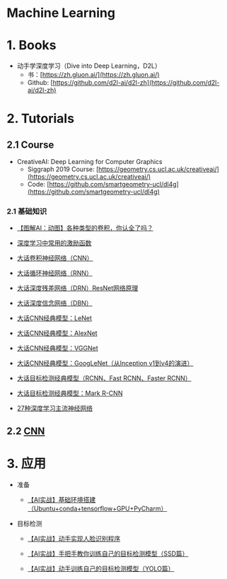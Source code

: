 Machine Learning
===



# 1. Books

- 动手学深度学习（Dive into Deep Learning，D2L）
    - 书：[https://zh.gluon.ai/](https://zh.gluon.ai/)
    - Github: [https://github.com/d2l-ai/d2l-zh](https://github.com/d2l-ai/d2l-zh)
    
# 2. Tutorials

## 2.1 Course

- CreativeAI: Deep Learning for Computer Graphics
    - Siggraph 2019 Course: [https://geometry.cs.ucl.ac.uk/creativeai/](https://geometry.cs.ucl.ac.uk/creativeai/)
    - Code: [https://github.com/smartgeometry-ucl/dl4g](https://github.com/smartgeometry-ucl/dl4g)

### 2.1 基础知识

- [【图解AI：动图】各种类型的卷积，你认全了吗？](https://my.oschina.net/u/876354/blog/3064227)

- [深度学习中常用的激励函数](https://my.oschina.net/u/876354/blog/1624376)

- [大话卷积神经网络（CNN）](https://my.oschina.net/u/876354/blog/1620906)

- [大话循环神经网络（RNN）](https://my.oschina.net/u/876354/blog/1621839)

- [大话深度残差网络（DRN）ResNet网络原理](https://my.oschina.net/u/876354/blog/1622896)

- [大话深度信念网络（DBN）](https://my.oschina.net/u/876354/blog/1626639)

- [大话CNN经典模型：LeNet](https://my.oschina.net/u/876354/blog/1632862)

- [大话CNN经典模型：AlexNet](https://my.oschina.net/u/876354/blog/1633143)

- [大话CNN经典模型：VGGNet](https://my.oschina.net/u/876354/blog/1634322)

- [大话CNN经典模型：GoogLeNet（从Inception v1到v4的演进）](https://my.oschina.net/u/876354/blog/1637819)

- [大话目标检测经典模型（RCNN、Fast RCNN、Faster RCNN）](https://my.oschina.net/u/876354/blog/1787921)

- [大话目标检测经典模型：Mark R-CNN](https://my.oschina.net/u/876354/blog/1802743)

- [27种深度学习主流神经网络](https://my.oschina.net/u/876354/blog/1924779)

## 2.2 [CNN](tech/machine-learning/cnn/cnn.md)


# 3. 应用

- 准备

    - [【AI实战】基础环境搭建（Ubuntu+conda+tensorflow+GPU+PyCharm）](https://my.oschina.net/u/876354/blog/1924805)

- 目标检测

    - [【AI实战】动手实现人脸识别程序](https://my.oschina.net/u/876354/blog/1926679)
    
    - [【AI实战】手把手教你训练自己的目标检测模型（SSD篇）](https://my.oschina.net/u/876354/blog/1927351)

    - [【AI实战】动手训练自己的目标检测模型（YOLO篇）](https://my.oschina.net/u/876354/blog/1927881)
